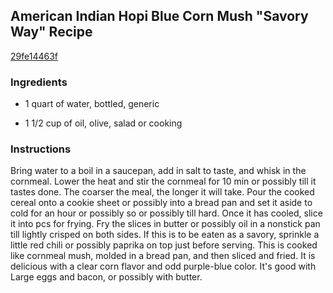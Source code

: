## American Indian Hopi Blue Corn Mush "Savory Way" Recipe

[29fe14463f](http://cookeatshare.com/recipes/american-indian-hopi-blue-corn-mush-savory-way-64761)

### Ingredients

 - 1 quart of water, bottled, generic

 - 1 1/2 cup of oil, olive, salad or cooking

### Instructions

Bring water to a boil in a saucepan, add in salt to taste, and whisk in the cornmeal. Lower the heat and stir the cornmeal for 10 min or possibly till it tastes done. The coarser the meal, the longer it will take. Pour the cooked cereal onto a cookie sheet or possibly into a bread pan and set it aside to cold for an hour or possibly so or possibly till hard. Once it has cooled, slice it into pcs for frying. Fry the slices in butter or possibly oil in a nonstick pan till lightly crisped on both sides. If this is to be eaten as a savory, sprinkle a little red chili or possibly paprika on top just before serving. This is cooked like cornmeal mush, molded in a bread pan, and then sliced and fried. It is delicious with a clear corn flavor and odd purple-blue color. It's good with Large eggs and bacon, or possibly with butter.